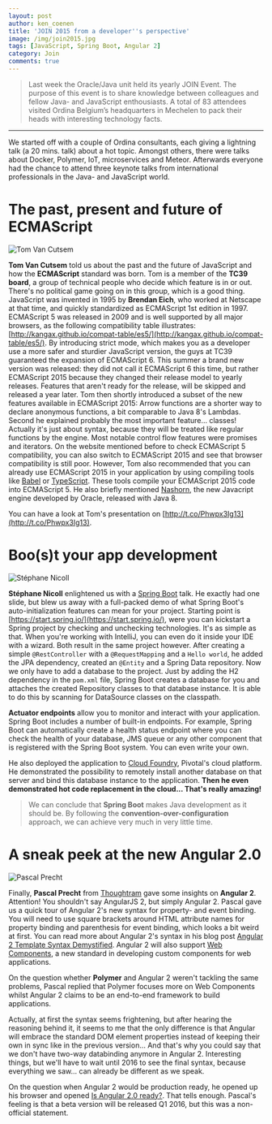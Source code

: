 ```yaml
---
layout: post
author: ken_coenen
title: 'JOIN 2015 from a developer''s perspective'
image: /img/join2015.jpg
tags: [JavaScript, Spring Boot, Angular 2]
category: Join
comments: true
---
```


>Last week the Oracle/Java unit held its yearly JOIN Event. The purpose of this event is to share knowledge between colleagues and fellow Java- and JavaScript enthousiasts. A total of 83 attendees visited Ordina Belgium’s headquarters in Mechelen to pack their heads with interesting technology facts.

----------

We started off with a couple of Ordina consultants, each giving a lightning talk (a 20 mins. talk) about a hot topic. Amongst others, there were talks about Docker, Polymer, IoT, microservices and Meteor. Afterwards everyone had the chance to attend three keynote talks from international professionals in the Java- and JavaScript world.


The past, present and future of ECMAScript
========================

<img  class="p-image float-image" alt="Tom Van Cutsem" src="https://www.ordina.be/~/media/images/ordinabe/blogs/joinblog2.jpg?la=nl-nl">

**Tom Van Cutsem** told us about the past and the future of JavaScript and how the **ECMAScript** standard was born. Tom is a member of the **TC39 board**, a group of technical people who decide which feature is in or out. There's no political game going on in this group, which is a good thing. JavaScript was invented in 1995 by **Brendan Eich**, who worked at Netscape at that time, and quickly standardized as ECMAScript 1st edition in 1997. ECMAScript 5 was released in 2009 and is well supported by all major browsers, as the following compatibility table illustrates: [http://kangax.github.io/compat-table/es5/](http://kangax.github.io/compat-table/es5/). By introducing strict mode, which makes you as a developer use a more safer and sturdier JavaScript version, the guys at TC39 guaranteed the expansion of ECMAScript 6.
This summer a brand new version was released: they did not call it ECMAScript 6 this time, but rather ECMAScript 2015 because they changed their release model to yearly releases. Features that aren't ready for the release, will be skipped and released a year later. Tom then shortly introduced a subset of the new features available in ECMAScript 2015: Arrow functions are a shorter way to declare anonymous functions, a bit comparable to Java 8's Lambdas. Second he explained probably the most important feature... classes! Actually it's just about syntax, because they will be treated like regular functions by the engine. Most notable control flow features were promises and iterators. On the website mentioned before to check ECMAScript 5 compatibility, you can also switch to ECMAScript 2015 and see that browser compatibility is still poor. However, Tom also recommended that you can already use ECMAScript 2015 in your application by using compiling tools like [Babel](https://babeljs.io/) or [TypeScript](http://www.typescriptlang.org/). These tools compile your ECMAScript 2015 code into ECMAScript 5. He also briefly mentioned [Nashorn](http://www.oracle.com/technetwork/articles/java/jf14-nashorn-2126515.html), the new Javacript engine developed by Oracle, released with Java 8.

You can have a look at Tom's presentation on [http://t.co/Phwpx3Ig13](http://t.co/Phwpx3Ig13).

<p style="clear:both;"></p>


Boo(s)t your app development
===============

<img  class="p-image float-image" alt="Stéphane Nicoll" src="https://www.ordina.be/~/media/images/ordinabe/blogs/joinblog3.jpg?la=nl-nl">

**Stéphane Nicoll** enlightened us with a [Spring Boot](http://projects.spring.io/spring-boot/) talk. He ex​actly had one slide, but blew us away with a full-packed demo of what Spring Boot's auto-initialization features can mean for your project. Starting point is [https://start.spring.io/](https://start.spring.io/), were you can kickstart a Spring project by checking and unchecking technologies. It's as simple as that. When you're working with IntelliJ, you can even do it inside your IDE with a wizard. Both result in the same project however.
After creating a simple ``@RestController`` with a ``@RequestMapping`` and a ``Hello world``, ​he added the JPA dependency, created an ``@Entity`` and a Spring Data repository. Now we only have to add a database to the project. Just by adding the H2 dependency in the ``pom.xml`` file, Spring Boot creates a database for you and attaches the created Repository classes to that database instance. It is able to do this by scanning for DataSource classes on the classpath.

**Actuator endpoints** allow you to monitor and interact with your application. Spring Boot includes a number of built-in endpoints. For example, Spring Boot can automatically create a health status endpoint where you can check the health of your database, JMS queue or any other component that is registered with the Spring Boot system. You can even write your own.

He also deployed the application to [Cloud Foundry](https://pivotal.io/platform), Pivotal's cloud platform. He demonstrated the possibility to remotely install another database on that server and bind this database instance to the application. **Then he even demonstrated hot code replacement in the cloud... That's really amazing!**

>We can conclude that **Spring Boot** makes Java development as it should be. By following the **convention-over-configuration** approach, we can achieve very much in very little time.

<p style="clear:both;"></p>


A sneak peek at the new Angular 2.0
=====================

<img  class="p-image float-image" alt="Pascal Precht" src="https://www.ordina.be/~/media/images/ordinabe/blogs/joinblog4.jpg?la=nl-nl">

Finally, **Pascal Precht** from [Thoughtram](http://thoughtram.io/) gave some insights on **Angular 2**. Attention! You shouldn't say AngularJS 2, but simply Angular 2. Pascal gave us a quick tour of Angular 2's new syntax for property- and event binding. You will need to use square brackets around HTML attribute names for property binding and parenthesis for event binding, which looks a bit weird at first. You can read more about Angular 2's syntax in his blog post [Angular 2 Template Syntax Demystified](http://blog.thoughtram.io/angular/2015/08/11/angular-2-template-syntax-demystified-part-1.html).
Angular 2 will also support [Web Components](http://webcomponents.org/), a new standard in developing custom components for web applications.

On the question whether **Polymer** and Angular 2 weren't tackling the same problems, Pascal replied that Polymer focuses more on Web Components whilst Angular 2 claims to be an end-to-end framework to build applications.

Actually, at first the syntax seems frightening, but after hearing the reasoning behind it, it seems to me that the only difference is that Angular will embrace the standard DOM element properties instead of keeping their own in sync like in the previous version... And that's why you could say that we don't have two-way databinding anymore in Angular 2. Interesting things, but we'll have to wait until 2016 to see the final syntax, because everything we saw... can already be different as we speak.​

On the question when Angular 2 would be production ready, he opened up his browser and opened [Is Angular 2.0 ready?](http://splintercode.github.io/is-angular-2-ready/). That tells enough. Pascal's feeling is that a beta version will be released Q1 2016, but this was a non-official statement.

<p style="clear:both;"></p>